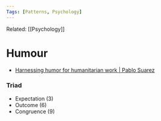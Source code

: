 ```yaml
---
Tags: [Patterns, Psychology]
---
```

Related: [[Psychology]]
# Humour
- [Harnessing humor for humanitarian work | Pablo Suarez](https://www.youtube.com/watch?v=NuEZ0Gziq8o)

### Triad
- Expectation (3)
- Outcome (6)
- Congruence (9)



